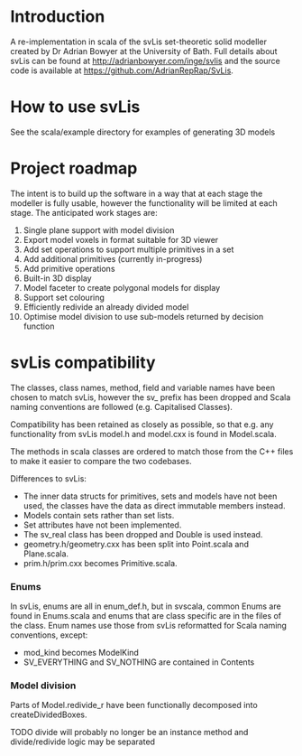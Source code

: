 # Introduction

A re-implementation in scala of the svLis set-theoretic solid modeller created by Dr Adrian Bowyer at the University of Bath.
Full details about svLis can be found at http://adrianbowyer.com/inge/svlis and the source code is available at https://github.com/AdrianRepRap/SvLis.

# How to use svLis

See the scala/example directory for examples of generating 3D models

# Project roadmap

The intent is to build up the software in a way that at each stage the modeller is fully usable,
however the functionality will be limited at each stage.
The anticipated work stages are:
1. Single plane support with model division
1. Export model voxels in format suitable for 3D viewer
1. Add set operations to support multiple primitives in a set
1. Add additional primitives (currently in-progress)
1. Add primitive operations
1. Built-in 3D display
1. Model faceter to create polygonal models for display
1. Support set colouring
1. Efficiently redivide an already divided model
1. Optimise model division to use sub-models returned by decision function

# svLis compatibility

The classes, class names, method, field and variable names have been chosen to match svLis,
however the sv_ prefix has been dropped and Scala naming conventions are followed (e.g. Capitalised Classes).

Compatibility has been retained as closely as possible,
so that e.g. any functionality from svLis model.h and model.cxx is found in Model.scala.

The methods in scala classes are ordered to match those from the C++ files to make it easier to compare the two codebases.

Differences to svLis:
- The inner data structs for primitives, sets and models have not been used, the classes have the data as direct immutable members instead.
- Models contain sets rather than set lists.
- Set attributes have not been implemented.
- The sv_real class has been dropped and Double is used instead.
- geometry.h/geometry.cxx has been split into Point.scala and Plane.scala.
- prim.h/prim.cxx becomes Primitive.scala.

### Enums

In svLis, enums are all in enum_def.h, but in svscala,
common Enums are found in Enums.scala and enums that are class specific are in the files of the class.
Enum names use those from svLis reformatted for Scala naming conventions, except:
- mod_kind becomes ModelKind
- SV_EVERYTHING and SV_NOTHING are contained in Contents

### Model division

Parts of Model.redivide_r have been functionally decomposed into createDividedBoxes.

TODO divide will probably no longer be an instance method and divide/redivide logic may be separated
